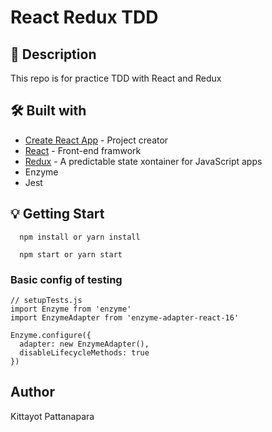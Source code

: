 # React Redux TDD

## 📖 Description

This repo is for practice TDD with React and Redux

## 🛠 Built with

- [Create React App](https://facebook.github.io/create-react-app/docs/getting-started) - Project creator
- [React](https://reactjs.org/) - Front-end framwork
- [Redux](https://redux.js.org/) - A predictable state xontainer for JavaScript apps
- Enzyme
- Jest

## 💡 Getting Start

```
  npm install or yarn install

  npm start or yarn start
```

### Basic config of testing

```
// setupTests.js
import Enzyme from 'enzyme'
import EnzymeAdapter from 'enzyme-adapter-react-16'

Enzyme.configure({
  adapter: new EnzymeAdapter(),
  disableLifecycleMethods: true
})
```

## Author

Kittayot Pattanapara
